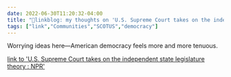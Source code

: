 ```yaml
---
date: 2022-06-30T11:20:32-04:00
title: "🔗linkblog: my thoughts on 'U.S. Supreme Court takes on the independent state legislature theory : NPR'"
tags: ["link","Communities","SCOTUS","democracy"]
---
```

Worrying ideas here—American democracy feels more and more tenuous.
 

[link to 'U.S. Supreme Court takes on the independent state legislature theory : NPR'](https://www.npr.org/2022/06/30/1107648753/supreme-court-north-carolina-redistricting-independent-state-legislature-theory)
